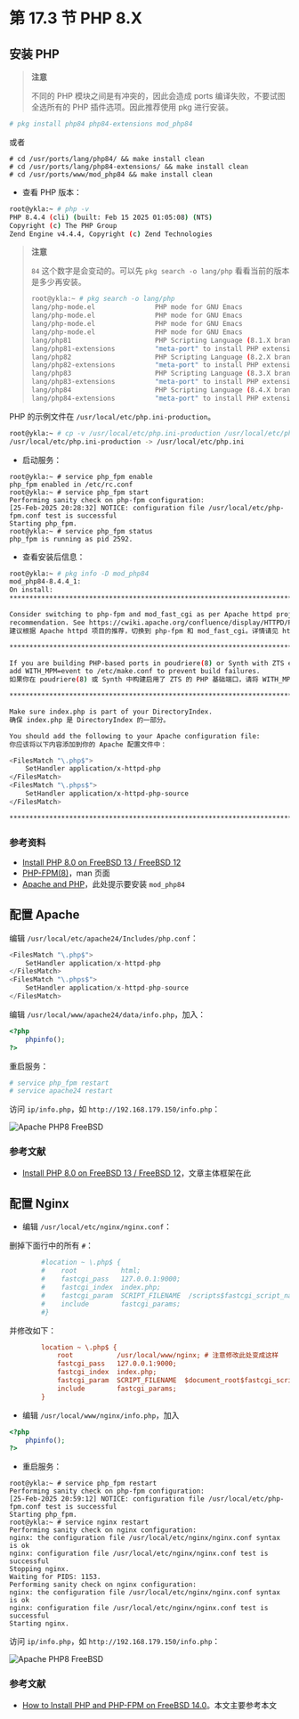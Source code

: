# 第 17.3 节 PHP 8.X

## 安装 PHP

> **注意**
>
> 不同的 PHP 模块之间是有冲突的，因此会造成 ports 编译失败，不要试图全选所有的 PHP 插件选项。因此推荐使用 pkg 进行安装。

```sh
# pkg install php84 php84-extensions mod_php84
```

或者

```
# cd /usr/ports/lang/php84/ && make install clean
# cd /usr/ports/lang/php84-extensions/ && make install clean
# cd /usr/ports/www/mod_php84 && make install clean
```

- 查看 PHP 版本：

```sh
root@ykla:~ # php -v
PHP 8.4.4 (cli) (built: Feb 15 2025 01:05:08) (NTS)
Copyright (c) The PHP Group
Zend Engine v4.4.4, Copyright (c) Zend Technologies
```

> **注意**
>
> `84` 这个数字是会变动的。可以先 `pkg search -o lang/php` 看看当前的版本是多少再安装。
>
>```sh
>root@ykla:~ # pkg search -o lang/php
>lang/php-mode.el               PHP mode for GNU Emacs
>lang/php-mode.el               PHP mode for GNU Emacs
>lang/php-mode.el               PHP mode for GNU Emacs
>lang/php-mode.el               PHP mode for GNU Emacs
>lang/php81                     PHP Scripting Language (8.1.X branch)
>lang/php81-extensions          "meta-port" to install PHP extensions
>lang/php82                     PHP Scripting Language (8.2.X branch)
>lang/php82-extensions          "meta-port" to install PHP extensions
>lang/php83                     PHP Scripting Language (8.3.X branch)
>lang/php83-extensions          "meta-port" to install PHP extensions
>lang/php84                     PHP Scripting Language (8.4.X branch)
>lang/php84-extensions          "meta-port" to install PHP extensions (8.4.X branch)
>```

PHP 的示例文件在 `/usr/local/etc/php.ini-production`。

```sh
root@ykla:~ # cp -v /usr/local/etc/php.ini-production /usr/local/etc/php.ini
/usr/local/etc/php.ini-production -> /usr/local/etc/php.ini
```

- 启动服务：

```
root@ykla:~ # service php_fpm enable
php_fpm enabled in /etc/rc.conf
root@ykla:~ # service php_fpm start
Performing sanity check on php-fpm configuration:
[25-Feb-2025 20:28:32] NOTICE: configuration file /usr/local/etc/php-fpm.conf test is successful
Starting php_fpm.
root@ykla:~ # service php_fpm status
php_fpm is running as pid 2592.
```

- 查看安装后信息：

```sh
root@ykla:~ # pkg info -D mod_php84
mod_php84-8.4.4_1:
On install:
******************************************************************************

Consider switching to php-fpm and mod_fast_cgi as per Apache httpd project
recommendation. See https://cwiki.apache.org/confluence/display/HTTPD/PHP-FPM
建议根据 Apache httpd 项目的推荐，切换到 php-fpm 和 mod_fast_cgi。详情请见 https://cwiki.apache.org/confluence/display/HTTPD/PHP-FPM

******************************************************************************

If you are building PHP-based ports in poudriere(8) or Synth with ZTS enabled,
add WITH_MPM=event to /etc/make.conf to prevent build failures.
如果你在 poudriere(8) 或 Synth 中构建启用了 ZTS 的 PHP 基础端口，请将 WITH_MPM=event 添加到 /etc/make.conf，以防止构建失败。

******************************************************************************

Make sure index.php is part of your DirectoryIndex.
确保 index.php 是 DirectoryIndex 的一部分。

You should add the following to your Apache configuration file:
你应该将以下内容添加到你的 Apache 配置文件中：

<FilesMatch "\.php$">
    SetHandler application/x-httpd-php
</FilesMatch>
<FilesMatch "\.phps$">
    SetHandler application/x-httpd-php-source
</FilesMatch>

******************************************************************************
```

### 参考资料

- [Install PHP 8.0 on FreeBSD 13 / FreeBSD 12](https://computingforgeeks.com/how-to-install-php-8-on-freebsd-system/)
- [PHP-FPM(8)](https://man.freebsd.org/cgi/man.cgi?query=php-fpm)，man 页面
- [Apache and PHP](https://forums.freebsd.org/threads/apache-and-php.80625/)，此处提示要安装 `mod_php84`

## 配置 Apache

编辑 `/usr/local/etc/apache24/Includes/php.conf`：

```php
<FilesMatch "\.php$">
    SetHandler application/x-httpd-php
</FilesMatch>
<FilesMatch "\.phps$">
    SetHandler application/x-httpd-php-source
</FilesMatch>
```

编辑 `/usr/local/www/apache24/data/info.php`，加入：

```php
<?php
    phpinfo();
?>
```

重启服务：

```sh
# service php_fpm restart
# service apache24 restart
```

访问 `ip/info.php`，如 `http://192.168.179.150/info.php`：

![Apache PHP8 FreeBSD](../.gitbook/assets/php1.png)

### 参考文献

- [Install PHP 8.0 on FreeBSD 13 / FreeBSD 12](https://computingforgeeks.com/how-to-install-php-8-on-freebsd-system/)，文章主体框架在此

## 配置 Nginx

- 编辑 `/usr/local/etc/nginx/nginx.conf`：

删掉下面行中的所有 `#`：

```ini
        #location ~ \.php$ {
        #    root           html;
        #    fastcgi_pass   127.0.0.1:9000;
        #    fastcgi_index  index.php;
        #    fastcgi_param  SCRIPT_FILENAME  /scripts$fastcgi_script_name;
        #    include        fastcgi_params;
        #}
```

并修改如下：

```ini
        location ~ \.php$ {
            root           /usr/local/www/nginx; # 注意修改此处变成这样
            fastcgi_pass   127.0.0.1:9000;
            fastcgi_index  index.php;
            fastcgi_param  SCRIPT_FILENAME  $document_root$fastcgi_script_name; # 注意修改此处变成这样，$document_root 即网站路径
            include        fastcgi_params;
        }
```

- 编辑 `/usr/local/www/nginx/info.php`，加入

```php
<?php
    phpinfo();
?>
```

- 重启服务：

```
root@ykla:~ # service php_fpm restart
Performing sanity check on php-fpm configuration:
[25-Feb-2025 20:59:12] NOTICE: configuration file /usr/local/etc/php-fpm.conf test is successful
Starting php_fpm.
root@ykla:~ # service nginx restart
Performing sanity check on nginx configuration:
nginx: the configuration file /usr/local/etc/nginx/nginx.conf syntax is ok
nginx: configuration file /usr/local/etc/nginx/nginx.conf test is successful
Stopping nginx.
Waiting for PIDS: 1153.
Performing sanity check on nginx configuration:
nginx: the configuration file /usr/local/etc/nginx/nginx.conf syntax is ok
nginx: configuration file /usr/local/etc/nginx/nginx.conf test is successful
Starting nginx.
```

访问 `ip/info.php`，如 `http://192.168.179.150/info.php`：

![Apache PHP8 FreeBSD](../.gitbook/assets/php2.png)

### 参考文献

- [How to Install PHP and PHP-FPM on FreeBSD 14.0](https://docs.vultr.com/how-to-install-php-and-php-fpm-on-freebsd-14-0)。本文主要参考本文
